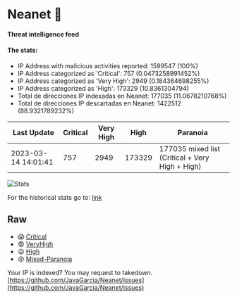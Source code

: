 # Neanet :hocho:
#### Threat intelligence feed
#### The stats:

- IP Address with malicious activities reported: 1599547 (100%)
- IP Address categorized as 'Critical':  757 (0.0473258991452%)
- IP Address categorized as 'Very High':  2949 (0.184364698255%)
- IP Address categorized as 'High':  173329 (10.8361304794)
- Total de direcciones IP indexadas en Neanet:  177035 (11.0678210768%)
- Total de direcciones IP descartadas en Neanet:  1422512 (88.9321789232%)

| Last Update | Critical | Very High | High | Paranoia |
| --- | --- | --- | --- | --- |
| 2023-03-14 14:01:41 | 757 | 2949 | 173329 | 177035 mixed list (Critical + Very High + High)|

![Stats](https://docs.google.com/spreadsheets/d/e/2PACX-1vSnaNMIXVabIpDJjufMlzH7poXnshF3mgd8Is1g9ytUEzVsP5my4Trn8f-xkoLLQ38xpL3HtmUexLo6/pubchart?oid=501124687&format=image)

For the historical stats go to: [link](/stats.csv)
## Raw
- :scream: [Critical](https://raw.githubusercontent.com/JavaGarcia/Neanet/master/blacklists/neanet_critical.txt)
- :fearful: [VeryHigh](https://raw.githubusercontent.com/JavaGarcia/Neanet/master/blacklists/neanet_veryHigh.txtt)
- :frowning: [High](https://raw.githubusercontent.com/JavaGarcia/Neanet/master/blacklists/neanet_high.txt)
- :dizzy_face: [Mixed-Paranoia](https://raw.githubusercontent.com/JavaGarcia/Neanet/master/blacklists/neanet_all.txt)


Your IP is indexed? You may request to takedown. [https://github.com/JavaGarcia/Neanet/issues](https://github.com/JavaGarcia/Neanet/issues)

































































































































































































































































































































































































































































































































































































































































































































































































































































































































































































































































































































































































































































































































































































































































































































































































































































































































































































































































































































































































































































































































































































































































































































































































































































































































































































































































































































































































































































































































































































































































































































































































































































































































































































































































































































































































































































































































































































































































































































































































































































































































































































































































































































































































































































































































































































































































































































































































































































































































































































































































































































































































































































































































































































































































































































































































































































































































































































































































































































































































































































































































































































































































































































































































































































































































































































































































































































































































































































































































































































































































































































































































































































































































































































































































































































































































































































































































































































































































































































































































































































































































































































































































































































































































































































































































































































































































































































































































































































































































































































































































































































































































































































































































































































































































































































































































































































































































































































































































































































































































































































